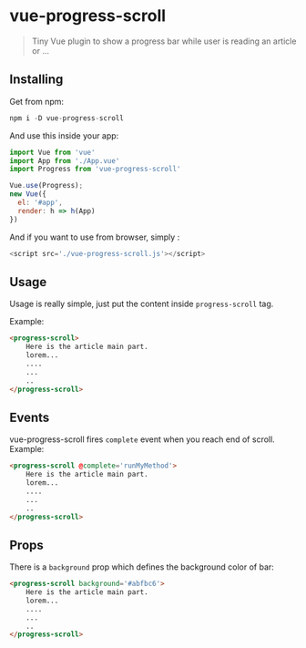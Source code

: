 
# vue-progress-scroll

> Tiny Vue plugin to show a progress bar while user is reading an article or ... 

## Installing 
Get from npm:
```js
npm i -D vue-progress-scroll
```
And use this inside your app:
``` js
import Vue from 'vue'
import App from './App.vue'
import Progress from 'vue-progress-scroll'

Vue.use(Progress);
new Vue({
  el: '#app',
  render: h => h(App)
})
```

And if you want to use from browser, simply :
```js
<script src='./vue-progress-scroll.js'></script>
```
## Usage
Usage is really simple, just put the content inside `progress-scroll` tag.

Example:
```html
<progress-scroll>
	Here is the article main part.
	lorem...
	....
	...
	..
</progress-scroll>
```

## Events
vue-progress-scroll fires `complete` event when you reach end of scroll. Example:
```html
<progress-scroll @complete='runMyMethod'>
	Here is the article main part.
	lorem...
	....
	...
	..
</progress-scroll>
```
## Props
There is a `background` prop which defines the background color of bar:
```html
<progress-scroll background='#abfbc6'>
	Here is the article main part.
	lorem...
	....
	...
	..
</progress-scroll>
```